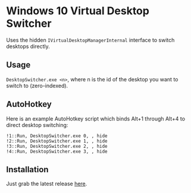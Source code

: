 # Windows 10 Virtual Desktop Switcher

Uses the hidden `IVirtualDesktopManagerInternal` interface to switch desktops directly.

## Usage
`DesktopSwitcher.exe <n>`, where n is the id of the desktop you want to switch to (zero-indexed).

## AutoHotkey
Here is an example AutoHotkey script which binds Alt+1 through Alt+4 to direct desktop switching:

```
!1::Run, DesktopSwitcher.exe 0, , hide
!2::Run, DesktopSwitcher.exe 1, , hide
!3::Run, DesktopSwitcher.exe 2, , hide
!4::Run, DesktopSwitcher.exe 3, , hide
```

## Installation
Just grab the latest release [here](https://github.com/joshglendenning/win10-desktop-switcher/releases/latest).
